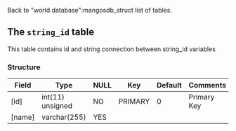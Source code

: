 Back to "world database":mangosdb_struct list of tables.

## The `string_id` table

This table contains id and string connection between string_id variables

### Structure

| Field                           | Type             | NULL | Key     | Default | Comments                    |
| ------------------------------- | ---------------- | ---- | ------- | ------- | --------------------------- |
| [id]     | int(11) unsigned | NO   | PRIMARY | 0       | Primary Key |
| [name]   | varchar(255) | YES  |         |         |                             |